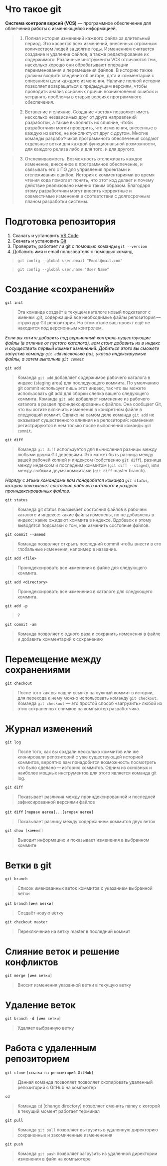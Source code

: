 # Что такое git

**Cистема контроля версий (VCS)** — программное обеспечение для облегчения работы с изменяющейся информацией.

> 1. Полная история изменений каждого файла за длительный период. Это касается всех изменений, внесенных огромным количеством людей за долгие годы. Изменением считается создание и удаление файлов, а также редактирование их содержимого. Различные инструменты VCS отличаются тем, насколько хорошо они обрабатывают операции переименования и перемещения файлов. В историю также должны входить сведения об авторе, дата и комментарий с описанием цели каждого изменения. Наличие полной истории позволяет возвращаться к предыдущим версиям, чтобы проводить анализ основных причин возникновения ошибок и устранять проблемы в старых версиях программного обеспечения. 

> 2. Ветвление и слияние. Создание «веток» позволяет иметь несколько независимых друг от друга направлений разработки, а также выполнять их слияние, чтобы разработчики могли проверить, что изменения, внесенные в каждую из веток, не конфликтуют друг с другом. Многие команды разработчиков программного обеспечения создают отдельные ветки для каждой функциональной возможности, для каждого релиза либо и для того, и для другого. 

> 3. Отслеживаемость. Возможность отслеживать каждое изменение, внесенное в программное обеспечение, и связывать его с ПО для управления проектами и отслеживания ошибок. История с комментариями во время чтения кода помогает понять, что этот код делает и почему действие реализовано именно таким образом. Благодаря этому разработчики могут вносить корректные и совместимые изменения в соответствии с долгосрочным планом разработки системы.

# Подготовка репозитория

1.	Скачать и установить [VS Code](https://code.visualstudio.com/docs/?dv=win)
2.	Скачать и установить [Git](https://git-scm.com/download/win)
3.	Проверить, работает ли git  с помощью команды 
`git --version`
4.	Добавить имя и email пользователя с помощью команд 

>`git config --global user.email "Email@mail.com"`

>`git config --global user.name "User Name"`

# Создание «сохранений»

`git init` 

>Эта команда создаёт в текущем каталоге новый подкаталог с именем .git, содержащий все необходимые файлы репозитория — структуру Git репозитория. На этом этапе ваш проект ещё не находится под версионным контролем. 

_Если вы хотите добавить под версионный контроль существующие файлы (в отличие от пустого каталога), вам стоит добавить их в индекс и осуществить первый коммит изменений. Добиться этого вы сможете запустив команду `git add` несколько раз, указав индексируемые файлы, а затем выполнив `git commit`_

`git add`

>Команда `git add` добавляет содержимое рабочего каталога в индекс (staging area) для последующего коммита. По умолчанию git commit использует лишь этот индекс, так что вы можете использовать git add для сборки слепка вашего следующего коммита.
Команда `git add` добавляет изменение из рабочего каталога в раздел проиндексированных файлов. Она сообщает Git, что вы хотите включить изменения в конкретном файле в следующий коммит. Однако на самом деле команда `git add` не оказывает существенного влияния на репозиторий: изменения регистрируются в нем только после выполнения команды `git commit`.

`git diff` 

>Команда `git diff` используется для вычисления разницы между любыми двумя Git деревьями. Это может быть разница между вашей рабочей копией и индексом (собственно `git diff`), разница между индексом и последним коммитом (`git diff --staged`), или между любыми двумя коммитами (`git diff` master branch).

_Наряду с этими командами вам понадобится команда `git status`, которая показывает состояние рабочего каталога и раздела проиндексированных файлов._



`git status` 
>Команда git status показывает состояния файлов в рабочем каталоге и индексе: какие файлы изменены, но не добавлены в индекс; какие ожидают коммита в индексе. Вдобавок к этому выводятся подсказки о том, как изменить состояние файлов.

`git commit --amend`

>Команда позволяет открыть последний commit чтобы внести в его глобальные изменения, например в название. 

`git add <file>` 
>Проиндексировать все изменения в файле <file> для следующего коммита.

`git add <directory>` 
>Проиндексировать все изменения в каталоге <directory> для следующего коммита.

`git add -p` 
> ?


`git commit -am`
>Команда позволяет с одного раза и сохранить изменения в файле и добавить комментарий к сохранению

# Перемещение между сохранениями

`git checkout`

> После того как вы нашли ссылку на нужный коммит в истории, для перехода к нему можно использовать команду `git checkout`. Команда `git checkout` — это простой способ «загрузить» любой из этих сохраненных снимков на компьютер разработчика.

# Журнал изменений

`git log ` 

> После того, как вы создали несколько коммитов или же клонировали репозиторий с уже существующей историей коммитов, вероятно вам понадобится возможность посмотреть что было сделано — историю коммитов. Одним из основных и наиболее мощных инструментов для этого является команда git log.

`git diff`

>Показывает различия между проиндексированной и последней зафиксированной версиями файлов

`git diff` `[первая ветка]...[вторая ветка]`

>Показывает разницу между содержанием коммитов двух веток

`git show [коммит]`
>Выводит информацию и показывает изменения в выбранном коммите

# Ветки в git

`git branch`

>Список именованных веток коммитов с указанием выбранной ветки

`git branch` `[имя ветки]`

>Создаёт новую ветку

`git checkout master`

>Переключение на ветку master в последний коммит
# Слияние веток и решение конфликтов

`git merge [имя ветки]` 

>Вносит изменения указанной ветки в текущую ветку
# Удаление веток

`git branch -d [имя ветки]` 

>Удаляет выбранную ветку

# Работа с удаленным репозиторием

`git clone` `[ссылка на репозиторий GitHub]`

> Данная команда позволяет позволяет скопировать удаленный репозиторий с GitHub на компьютер

`cd` 

> Команда `cd` (change directory) позволяет сменить папку с которой в текущий момент работает терминал

`git pull`

>Команда `git pull` позволяет выгрузить в удаленную директорию сохраненные и закомиченные измененения 

`git push`

> Команда `git push` позволяет загрузить из удаленной директории изменения в файл на компьютере

